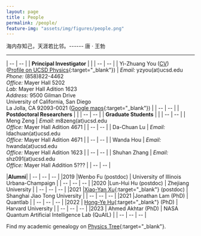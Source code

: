 ```yaml
---
layout: page 
title : People 
permalink: /people/
feature-img: "assets/img/figures/people.png"
---
```


海内存知己，天涯若比邻。------ 唐 · 王勃 

---


| --                             | --                                 |
| **Principal Investigator**     |                                    |
| --                             | --                                 |
| Yi-Zhuang You ([CV]({{site.baseurl}}/YZYou/))<br>([Profile on UCSD Physics](https://physics.ucsd.edu/people/profile?profile_id=597){:target="_blank"}) | *Email:* yzyou(at)ucsd.edu<br>*Phone:* (858)822-4462<br>*Office:* Mayer Hall 5202<br>*Lab:* Mayer Hall Adition 1623<br>*Address:* 9500 Gilman Drive<br>University of California, San Diego<br>La Jolla, CA 92093-0021 ([Google maps](https://maps.app.goo.gl/bDccvkxKPGRJtTW79){:target="_blank"}) |
| --                             | --                                 |
| **Postdoctoral Researchers**   |                                    |
| --                             | --                                 |
| **Graduate Students**          |                                    |
| --                             | --                                 |
| Meng Zeng                      | *Email:* m8zeng(at)ucsd.edu<br>*Office:* Mayer Hall Adition 4671      |
| --                             | --                                 |
| Da-Chuan Lu                    | *Email:* ldachuan(at)ucsd.edu<br>*Office:* Mayer Hall Adition 4671    |
| --                             | --                                 |
| Wanda Hou                      | *Email:* hwanda(at)ucsd.edu<br>*Office:* Mayer Hall Adition 1623                              |
| --                             | --                                 |
| Shuhan Zhang                   | *Email:* shz091(at)ucsd.edu<br>*Office:* Mayer Hall Addition 5???   |
| --                             | --                                 |


|**Alumni**|
| --  | --                      | --                                      |
|2019 |Wenbo Fu (postdoc)       | University of Illinois Urbana-Champaign |
| --  | --                      | --                                      |
|2020 |Lun-Hui Hu (postdoc)     | Zhejiang University                     |
| --  | --                      | --                                      |
|2021 |[Xiao-Yan Xu](https://www.physics.sjtu.edu.cn/en/jsml/xuxiaoyan.html){:target="_blank"} (postdoc)    | Shanghai Jiao Tong University                     |
| --  | --                      | --                                      |
|2021 |Jonathan Lam (PhD)       | Quantlab                                |
| --  | --                      | --                                      |
|2022 | [Hong-Ye Hu](https://scholar.harvard.edu/hongyehu/home){:target="_blank"} (PhD)         | Harvard University                                         |
| --  | --                      | --                                      |
|2023 | Ahmed Akhtar (PhD)      | NASA Quantum Artificial Intelligence Lab (QuAIL) |
| --  | --                      | --                                      |


Find my academic genealogy on [Physics Tree](https://academictree.org/physics/peopleinfo.php?pid=735823){:target="_blank"}.
